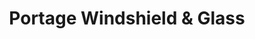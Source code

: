 ---
title: "Portage Windshield & Glass"
url: /portage-la-prairie/portage-windshield-and-glass/
shop: car repair
---
